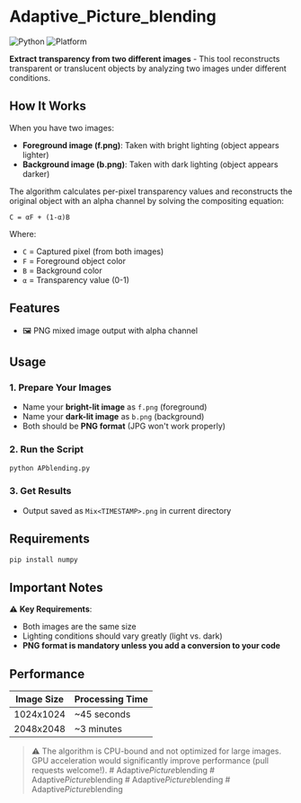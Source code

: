 # Adaptive_Picture_blending

![Python](https://img.shields.io/badge/Python-3.11%2B-blue?logo=python)
![Platform](https://img.shields.io/badge/Platform-Windows-lightgrey)

**Extract transparency from two different images** - This tool reconstructs transparent or translucent objects by analyzing two images under different conditions.

## How It Works

When you have two images:
- **Foreground image (f.png)**: Taken with bright lighting (object appears lighter)
- **Background image (b.png)**: Taken with dark lighting (object appears darker)

The algorithm calculates per-pixel transparency values and reconstructs the original object with an alpha channel by solving the compositing equation:

```
C = αF + (1-α)B
```

Where:
- `C` = Captured pixel (from both images)
- `F` = Foreground object color
- `B` = Background color
- `α` = Transparency value (0-1)

## Features

- 🖼️ PNG mixed image output with alpha channel

## Usage

### 1. Prepare Your Images
- Name your **bright-lit image** as `f.png` (foreground)
- Name your **dark-lit image** as `b.png` (background)
- Both should be **PNG format** (JPG won't work properly)

### 2. Run the Script
```bash
python APblending.py
```

### 3. Get Results
- Output saved as `Mix<TIMESTAMP>.png` in current directory

## Requirements

```bash
pip install numpy
```

## Important Notes

⚠️ **Key Requirements**:
- Both images are the same size
- Lighting conditions should vary greatly (light vs. dark)
- **PNG format is mandatory unless you add a conversion to your code**

## Performance

| Image Size | Processing Time |
|------------|-----------------|
| 1024x1024  | ~45 seconds     |
| 2048x2048  | ~3 minutes      |

> ⚠️ The algorithm is CPU-bound and not optimized for large images. GPU acceleration would significantly improve performance (pull requests welcome!).
#   A d a p t i v e _ P i c t u r e _ b l e n d i n g  
 #   A d a p t i v e _ P i c t u r e _ b l e n d i n g  
 #   A d a p t i v e _ P i c t u r e _ b l e n d i n g  
 #   A d a p t i v e _ P i c t u r e _ b l e n d i n g  
 